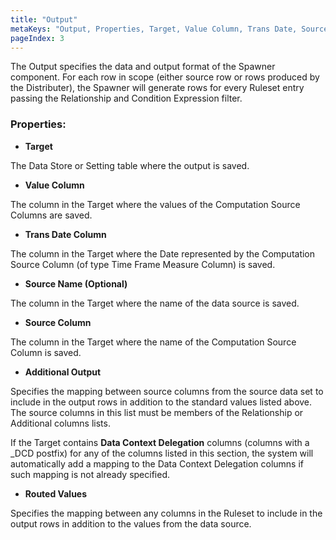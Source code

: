 ```yaml
---
title: "Output"
metaKeys: "Output, Properties, Target, Value Column, Trans Date, Source Name, Additional, Routed Values "
pageIndex: 3
---
```



The Output specifies the data and output format of the Spawner component. For each row in scope (either source row or rows produced by the Distributer), the Spawner will generate rows for every Ruleset entry passing the Relationship and Condition Expression filter.
<br/>

### Properties:

*	**Target** 

 The Data Store or Setting table where the output is saved.

*	**Value Column**

 The column in the Target where the values of the Computation Source Columns are saved.

*	**Trans Date Column**

 The column in the Target where the Date represented by the Computation Source Column (of type Time Frame Measure Column) is saved.

*	**Source Name (Optional)**

  The column in the Target where the name of the data source is saved.

*	**Source Column**

 The column in the Target where the name of the Computation Source Column is saved.

*	**Additional Output**

 Specifies the mapping between source columns from the source data set to include in the output rows in addition to the standard values listed above. The source columns in this list must be members of the Relationship or Additional columns lists.

 If the Target contains **Data Context Delegation** columns (columns with a _DCD postfix) for any of the columns listed in this section, the system will automatically add a mapping to the Data Context Delegation columns if such mapping is not already specified.

*	**Routed Values**

 Specifies the mapping between any columns in the Ruleset to include in the output rows in addition to the values from the data source.
